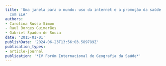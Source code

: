 ```yaml
---
title: 'Uma janela para o mundo: uso da internet e a promoção da saúde de pacientes
  com ELA'
authors:
- Carolina Russo Simon
- Raul Borges Guimarães
- Gabriel Spadon de Souza
date: '2015-01-01'
publishDate: '2024-06-23T13:56:03.589789Z'
publication_types:
- article-journal
publication: '*IV Forúm Internacional de Geografia da Saúde*'
---
```

